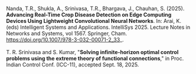 <pub>

Nanda, T.R., Shukla, A., Srinivasa, T.R., Bhargava, J., Chauhan, S. (2025). **Advancing Real-Time Crop Disease Detection on Edge Computing Devices Using Lightweight Convolutional Neural Networks**. In: Arai, K. (eds) Intelligent Systems and Applications. IntelliSys 2025. Lecture Notes in Networks and Systems, vol 1567. Springer, Cham. https://doi.org/10.1007/978-3-032-00071-2_33_.
<br><br>
T. R. Srinivasa and S. Kumar, "**Solving infinite-horizon optimal control problems using the extreme theory of functional connections**," in Proc. Indian Control Conf. (ICC-11), accepted Sept. 18, 2025.
</pub>
